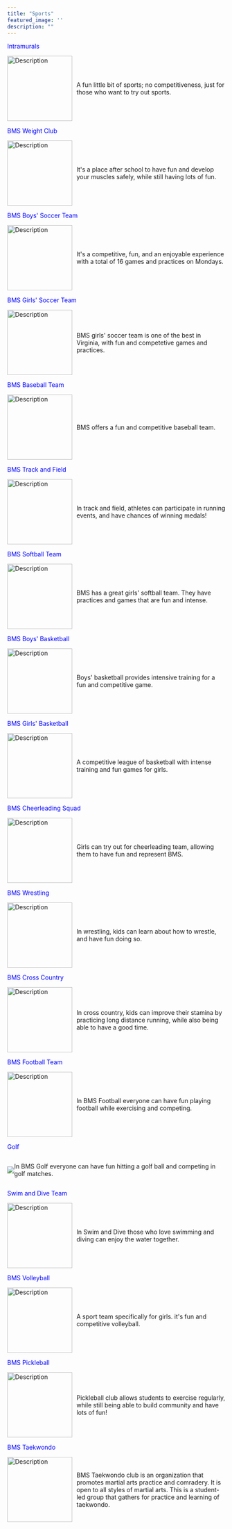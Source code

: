 ```yaml
---
title: "Sports"
featured_image: ''
description: ""
---
```

<p style="color:blue;">Intramurals</p>
</div>

<div style="display: flex; align-items: center;">
  <img src="https://encrypted-tbn0.gstatic.com/images?q=tbn:ANd9GcRs00uGc1aVmQkicIJ4fJMCT9_ClNUT8j_nlw&s" alt="Description" style="width: 150px; margin-right: 10px;">
  <p>A fun little bit of sports; no competitiveness, just for those who want to try out sports.</p>
</div>

<p style="color:blue;">BMS Weight Club</p>
</div>

<div style="display: flex; align-items: center;">
  <img src="https://encrypted-tbn0.gstatic.com/images?q=tbn:ANd9GcTGmyRmUwm6InN6SRmWO_-RZq9qSkSGHB_qUQ&s" alt="Description" style="width: 150px; margin-right: 10px;">
  <p>It's a place after school to have fun and develop your muscles safely, while still having lots of fun.</p>
</div>

<p style="color:blue;">BMS Boys' Soccer Team</p>
</div>

<div style="display: flex; align-items: center;">
<img src="https://resources.finalsite.net/images/f_auto,q_auto,t_image_size_2/v1706812465/mcpsorg/oxyocumlkokfupna4vdz/boyssocerforwebsite.jpg" alt="Description" style="width: 150px; margin-right: 10px;">
<p>It's a competitive, fun, and an enjoyable experience with a total of  16 games and practices on Mondays.</p>
</div>

<p style="color:blue;">BMS Girls' Soccer Team</p> 
</div>

<div style="display: flex; align-items: center;">
<img src="https://resources.finalsite.net/images/f_auto,q_auto,t_image_size_2/v1715352186/mcpsorg/nfxlhzjfrc2y2r4ketnv/girlssoccerforwebsite.jpg" alt="Description" style="width: 150px; margin-right: 10px;">
<p>BMS girls' soccer team is one of the best in Virginia, with fun and competetive games and practices.</p>
</div>

<p style="color:blue;">BMS Baseball Team</p>
</div>

<div style="display: flex; align-items: center;">
<img src="https://resources.finalsite.net/images/f_auto,q_auto,t_image_size_4/v1743437065/mcpsorg/w7hu0u7jc5lzak9ztbnz/BaseballMarch2025.jpg" alt="Description" style="width: 150px; margin-right: 10px;">
<p> BMS offers a fun and competitive baseball team.</p>
</div>

<p style="color:blue;">BMS Track and Field</p>
</div>

<div style="display: flex; align-items: center;">
<img src="https://resources.finalsite.net/images/f_auto,q_auto,t_image_size_2/v1706305102/mcpsorg/zdkwe15fff3k3k0bhzav/Trackandfieldpicforwebsite.jpg" alt="Description" style="width: 150px; margin-right: 10px;">
<p>In track and field, athletes can participate in running events, and have chances of winning medals!</p>
</div>

<p style="color:blue;">BMS Softball Team</p>
</div>

<div style="display: flex; align-items: center;">
<img src="https://resources.finalsite.net/images/f_auto,q_auto,t_image_size_3/v1706303125/mcpsorg/ofarjzn8bz3wdq3wikeo/Softballforwebsite.jpg" alt="Description" style="width: 150px; margin-right: 10px;">
<p> BMS has a great girls' softball team. They have practices and games that are fun and intense.</p>
</div>

<p style="color:blue;">BMS Boys' Basketball</p>
</div>

<div style="display: flex; align-items: center;">
<img src="https://resources.finalsite.net/images/f_auto,q_auto,t_image_size_2/v1694097646/mcpsorg/iipxpwr2ke2juh37olus/boysbasketball.jpg" alt="Description" style="width: 150px; margin-right: 10px;">
<p>Boys' basketball provides intensive training for a fun and competitive game.</p>
</div>

<p style="color:blue;">BMS Girls' Basketball</p>
</div>

<div style="display: flex; align-items: center;">
<img src="https://resources.finalsite.net/images/f_auto,q_auto/v1701094818/mcpsorg/hmpdcgtz769pcjkpiwro/girlsbasketball_1.jpg" alt="Description" style="width: 150px; margin-right: 10px;">
<p>A competitive league of basketball with intense training and fun games for girls.</p>
</div>

<p style="color:blue;">BMS Cheerleading Squad</p>
</div>

<div style="display: flex; align-items: center;">
<img src="https://resources.finalsite.net/images/f_auto,q_auto,t_image_size_3/v1716897080/mcpsorg/npypd4xr7ffco3tiqdgy/Cheerleadingpic.jpg" alt="Description" style="width: 150px; margin-right: 10px;">
<p>Girls can try out for cheerleading team,  allowing them to have fun and represent BMS.</p>
</div>

<p style="color:blue;">BMS Wrestling</p>
</div>

<div style="display: flex; align-items: center;">
<img src="https://resources.finalsite.net/images/f_auto,q_auto,t_image_size_3/v1694097997/mcpsorg/wqz1kngpmrc2d6acyuyu/wrestling.jpg" alt="Description" style="width: 150px; margin-right: 10px;">
<p>In wrestling, kids can learn about how to wrestle, and have fun doing so.</p>
</div>

<p style="color:blue;">BMS Cross Country</p>
</div>

<div style="display: flex; align-items: center;">
<img src="https://resources.finalsite.net/images/f_auto,q_auto,t_image_size_2/v1716900346/mcpsorg/qff8n9fo1gjyuoiidfpc/CrossCountryRace.webp" alt="Description" style="width: 150px; margin-right: 10px;">
<p>In cross country, kids can improve their stamina by practicing long distance running, while also being able to have a good time.</p>
</div>

<p style="color:blue;">BMS Football Team</p>
</div>

<div style="display: flex; align-items: center;">
<img src="https://resources.finalsite.net/images/f_auto,q_auto,t_image_size_2/v1690389009/mcpsorg/hyzt3aygytdob2skqbzt/footballforwebsite.jpg" alt="Description" style="width: 150px; margin-right: 10px;">
<p>In BMS Football everyone can have fun playing football while exercising and competing.</p>
</div>

<p style="color:blue;">Golf</p>
</div>

<div style="display: flex; align-items: center;">
<img src="https://resources.finalsite.net/images/f_auto,q_auto,t_image_size_3/v1690389505/mcpsorg/mcjfvq6b0sb2i0f0sq4d/Golfforwebsite.jpg;">
<p>In BMS Golf everyone can have fun hitting a golf ball and competing in golf matches.</p>
</div>


<p style="color:blue;">Swim and Dive Team</p>
</div>

<div style="display: flex; align-items: center;">
<img src="hhttps://resources.finalsite.net/images/f_auto,q_auto/v1690389954/mcpsorg/wpbnnaxlfzvnfthx7fw5/Swimanddiveforwebsite.jpg" alt="Description" style="width: 150px; margin-right: 10px;">
<p>In Swim and Dive those who love swimming and diving can enjoy the water together.</p>
</div>

<p style="color:blue;">BMS Volleyball</p>
</div>

<div style="display: flex; align-items: center;">
<img src="https://resources.finalsite.net/images/f_auto,q_auto,t_image_size_2/v1690390137/mcpsorg/xa2znm90wl57fiy5yvew/Volleyballforwebsite.jpg" alt="Description" style="width: 150px; margin-right: 10px;">
<p>A sport team specifically for girls. it's fun and competitive volleyball.</p>
</div>

<p style="color:blue;">BMS Pickleball</p>
</div>

<div style="display: flex; align-items: center;">
<img src="https://www.google.com/url?sa=i&url=https%3A%2F%2Fthenounproject.com%2Fbrowse%2Ficons%2Fterm%2Fpickleball%2F&psig=AOvVaw19S38g9GigvtChT0CNG925&ust=1748383619386000&source=images&cd=vfe&opi=89978449&ved=0CBQQjRxqFwoTCKjW3taSwo0DFQAAAAAdAAAAABAE" alt="Description" style="width: 150px; margin-right: 10px;">
<p>Pickleball club allows students to exercise regularly, while still being able to build community and have lots of fun!</p>
</div>

<p style="color:blue;">BMS Taekwondo</p>
</div>

<div style="display: flex; align-items: center;">
<img src="https://static.thenounproject.com/png/655105-200.png" alt="Description" style="width: 150px; margin-right: 10px;">
<p>BMS Taekwondo club is an organization that promotes martial arts practice and comradery.  It is open to all styles of martial arts. This is a student-led group that gathers for practice and learning of taekwondo. </p>
</div>